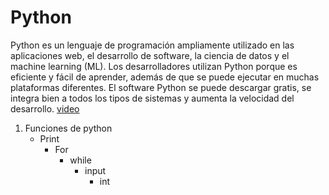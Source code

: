 # Python
Python es un lenguaje de programación ampliamente utilizado en las aplicaciones web, el desarrollo de software, la ciencia de datos y el machine learning (ML). Los desarrolladores utilizan Python porque es eficiente y fácil de aprender, además de que se puede ejecutar en muchas plataformas diferentes. El software Python se puede descargar gratis, se integra bien a todos los tipos de sistemas y aumenta la velocidad del desarrollo.
[video](https://www.youtube.com/watch?v=Rv910T1BJUw)
1. Funciones de python
   - Print
     - For
       - while
         - input
           - int
             
 
